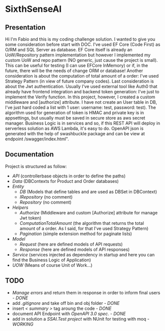 # SixthSenseAI

## Presentation
Hi I'm Fabio and this is my coding challenge solution. I wanted to give you some consideration before start with DOC. I've used EF Core (Code First) as O/RM and SQL Server as database. EF Core itself is already an UoW/Repository pattern implementation but however I implemented my custom UoW and repo pattern (NO generic, just cause the project is small). This can be useful for testing (I can use EFCore InMemory) or if, in the future, there will be the needs of change ORM or database!
Another consideration is about the computation of total amount of a order: I've used Strategy Pattern (in view of future company codes).
Last consideration is about the Jwt authentication. Usually I've used external tool like Auth0 that already have frontend integration and backend token generation: I've just to implement the Verify function. In this project, however, I created a custom middleware and [authorize] attribute. I have not create an User table in DB, I've just hard coded a list with 1 user: username: test, password: test). The algorithm used for generation of token is HMAC and private key is in appsettings, but usually must be saved in secure store as aws secret manager.
Business Logic is in services and so, if this REST API will deploy in serverless solution as AWS Lambda, it's easy to do.
OpenAPI json is generated with the help of swashbuckle package and can be view at endpoint /swagger/index.html".

## Documentation
Project is structured as follow:

- *API* (controllerbase objects in order to define the paths)
- *Data* (DBContexts for Product and Order databases)
- *Entity*
    - *DB* (Models that define tables and are used as DBSet in DBContext)
    - *IRepository* (no comment)
    - *Repository* (no comment)
- *Helpers*
    - *Authorize* (Middleware and custom [Authorize] attribute for manage Jwt token)
    - *ComputationTotalAmount* (the algorithm that returns the total amount of a order. As I said, for that I've used Strategy Pattern)
    - *Pagination* (simple extension method for paginate lists)
- *Model*
    - *Request* (here are defined models of API requests)
    - *Response* (here are defined models of API responses)
- *Service* (services injected as dependency in startup and here you can find the Business Logic of Application)
- *UOW* (Means of course Unit of Work...)

## TODO
- *Manage errors* and return them in response in order to inform final users - *DONE*
- add *.gitignore* and take off bin and obj folder - *DONE*
- insert *< summary >* tag aroung the code - *DONE*
- document API Endpoint with *OpenAPI 3.0 spec*. - *DONE*
- add in solution a *SSAI.Test project* with NUnit for testing with moq - *WORKING*
